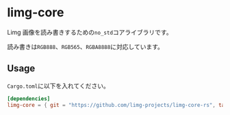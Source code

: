 # limg-core
Limg 画像を読み書きするための`no_std`コアライブラリです。

読み書きは`RGB888`、`RGB565`、`RGBA8888`に対応しています。

## Usage 
`Cargo.toml`に以下を入れてください。

```toml
[dependencies]
limg-core = { git = "https://github.com/limg-projects/limg-core-rs", tag = "v0.1.0" }
```